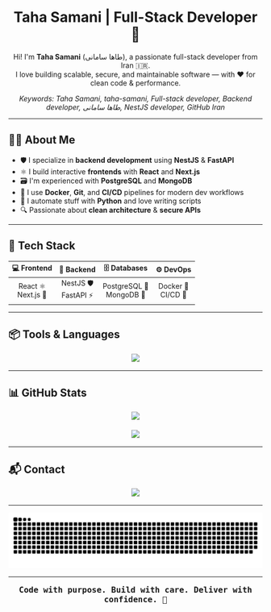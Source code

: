 <meta name="google-site-verification" content="j4nyLF3YWBW8YHX3jc7qQOtgeRqd9nG2rvimuQRESsA" />
<h1 align="center">Taha Samani | Full-Stack Developer 🚀</h1>

<p align="center">
  Hi! I'm <strong>Taha Samani</strong> (طاها سامانی), a passionate full-stack developer from Iran 🇮🇷.<br/>
  I love building scalable, secure, and maintainable software — with ❤️ for clean code & performance.
</p>

<p align="center">
  <em>Keywords: Taha Samani, taha-samani, Full-stack developer, Backend developer, طاها سامانی, NestJS developer, GitHub Iran</em>
</p>

---

## 👨‍💻 About Me

- 🛡️ I specialize in **backend development** using **NestJS** & **FastAPI**
- ⚛️ I build interactive **frontends** with **React** and **Next.js**
- 🗃️ I'm experienced with **PostgreSQL** and **MongoDB**
- 🐳 I use **Docker**, **Git**, and **CI/CD** pipelines for modern dev workflows
- 🐍 I automate stuff with **Python** and love writing scripts
- 🔍 Passionate about **clean architecture** & **secure APIs**

---

## 🧠 Tech Stack

<table align="center" style="margin:auto; border-collapse: collapse;">
  <thead>
    <tr>
      <th>💻 Frontend</th>
      <th>🚀 Backend</th>
      <th>🗄️ Databases</th>
      <th>⚙️ DevOps</th>
    </tr>
  </thead>
  <tbody>
    <tr align="center">
      <td>React ⚛️<br/>Next.js 🚀</td>
      <td>NestJS 🛡️<br/>FastAPI ⚡</td>
      <td>PostgreSQL 🐘<br/>MongoDB 🍃</td>
      <td>Docker 🐳<br/>CI/CD 🔄</td>
    </tr>
  </tbody>
</table>

---

## 📦 Tools & Languages

<p align="center">
  <img src="https://skillicons.dev/icons?i=ts,js,py,react,nextjs,fastapi,nestjs,postgres,mongo,docker,git,linux" />
</p>

---

## 📊 GitHub Stats

<p align="center">
  <img src="https://github-readme-stats.vercel.app/api?username=taha-samani&show_icons=true&theme=dark" />
  <br/><br/>
  <img src="https://github-readme-streak-stats.herokuapp.com?user=taha-samani&theme=dark" />
</p>

---

## 📬 Contact

<p align="center">
  <a href="mailto:tahasamaniss@gmail.com">
    <img src="https://img.shields.io/badge/Email-D14836?style=for-the-badge&logo=gmail&logoColor=white" />
  </a>
</p>

---

<p align="center">
  <img src="https://github.com/Platane/snk/raw/output/github-contribution-grid-snake-dark.svg" alt="GitHub contribution snake animation" />
</p>

---

<p align="center" style="font-family:'Fira Code', monospace; font-size: 16px;">
  <strong>Code with purpose. Build with care. Deliver with confidence. 🚀</strong>
</p>
